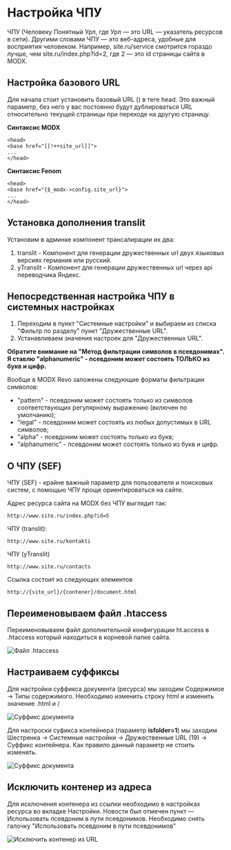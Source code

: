 # Настройка ЧПУ

ЧПУ (Человеку Понятный Урл, где Урл — это URL — указатель ресурсов в сети). Другими словами ЧПУ — это веб-адреса, удобные для восприятия человеком. Например, site.ru/service смотрится гораздо лучше, чем site.ru/index.php?id=2, где 2 — это id страницы сайта в MODX.

## Настройка базового URL

Для начала стоит установить базовый URL (<base href="">) в теге head. Это важный параметр, без него у вас постоянно будут дублироваться URL относительно текущей страницы при переходе на другую страницу.

**Синтаксис MODX**
```
<head>
<base href="[[!++site_url]]">
...
</head>
```
**Синтаксис Fenom**
```
<head>
<base href="{$_modx->config.site_url}">
...
</head>
```

## Установка дополнения translit

Установим в админке компонент трансалирации их два:

1. translit - Компонент для генерации дружественных url двух языковых версиях германия или русский.
2. yTranslit - Компонент для генерации дружественных url через api переводчика Яндекс.

## Непосредственная настройка ЧПУ в системных настройках

1. Переходим в пункт "Системные настройки" и выбираем из списка "Фильтр по разделу" пункт "Дружественные URL".
2. Устанавливаем значения настроек для "Дружественных URL".

**Обратите внимание на "Метод фильтрации символов в псевдонимах". Я ставлю "alphanumeric" - псевдоним может состоять ТОЛЬКО из букв и цифр.**

Вообще в MODX Revo заложены следующие форматы фильтрации символов:

* "pattern" - псевдоним может состоять только из символов соответствующих регулярному выражению (включен по умолчанию);
* "legal" - псевдоним может состоять из любых допустимых в URL символов;
* "alpha" - псевдоним может состоять только из букв;
* "alphanumeric" - псевдоним может состоять только из букв и цифр.

## О ЧПУ (SEF)

ЧПУ (SEF) - крайне важный параметр для пользователя и поисковых систем, с помощью ЧПУ проще ориентироваться на сайте.

Адрес ресурса сайта на MODX без ЧПУ выглядит так:

```
http://www.site.ru/index.php?id=5
```

ЧПУ (translit):

```
http://www.site.ru/kontakti
```

ЧПУ (yTranslit)

```
http://www.site.ru/contacts
```

Ссылка состоит из следующих элементов

```
http://{site_url}/{contener}/document.html
```

## Переименовываем файл .htaccess

Переименовываем файл дополнительной конфигурации ht.access в .htaccess который находиться в корневой папке сайта.

![Файл .htaccess](http://files.dtls.su/img/article/a08092019-1/ht.png)

## Настраиваем суффиксы

Для настройки суффикса документа (ресурса) мы заходим Содержимое -> Типы содержимого. Необходимо изменить строку html и изменить значение .html и  /

![Суффикс документа](http://files.dtls.su/img/article/a08092019-1/suffix.png)

Для настроски суфикса контейнера (параметр **isfolder=1**) мы заходим Шестренка -> Системные настройки -> Дружественные URL (19) -> Суффикс контейнера. Как правило данный параметр не стоить изменять.

![Суффикс документа](http://files.dtls.su/img/article/a08092019-1/suffix.png)

## Исключить контенер из адреса

Для исключения контенера из ссылки необходимо в настройках ресурса во вкладке Настройки. Новости был отмечен пункт — Использовать псевдоним в пути псевдонимов. Необходимо снять галочку "Использовать псевдоним в пути псевдонимов"

![Исключить контенер из URL](http://files.dtls.su/img/article/a08092019-1/hideurl.png)
